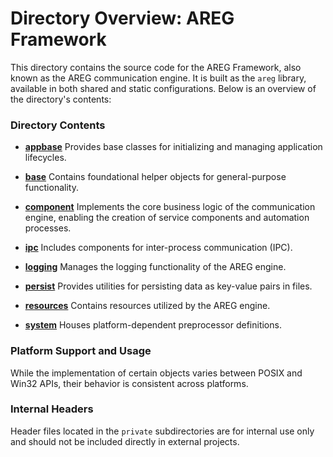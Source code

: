 # Directory Overview: AREG Framework

This directory contains the source code for the AREG Framework, also known as the AREG communication engine. It is built as the `areg` library, available in both shared and static configurations. Below is an overview of the directory's contents:

### Directory Contents

- **[appbase](./appbase)**
  Provides base classes for initializing and managing application lifecycles.

- **[base](./base)**
  Contains foundational helper objects for general-purpose functionality.

- **[component](./component)**
  Implements the core business logic of the communication engine, enabling the creation of service components and automation processes.

- **[ipc](./ipc)**
  Includes components for inter-process communication (IPC).

- **[logging](./logging)**
  Manages the logging functionality of the AREG engine.

- **[persist](./persist)**
  Provides utilities for persisting data as key-value pairs in files.

- **[resources](./resources)**
  Contains resources utilized by the AREG engine.

- **[system](./system)**
  Houses platform-dependent preprocessor definitions.

### Platform Support and Usage
While the implementation of certain objects varies between POSIX and Win32 APIs, their behavior is consistent across platforms.

### Internal Headers
Header files located in the `private` subdirectories are for internal use only and should not be included directly in external projects.
